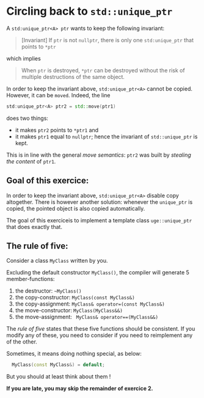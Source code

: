 Circling back to `std::unique_ptr`
=====================================


A `std:unique_ptr<A> ptr` wants to keep the following invariant:

> [Invariant] If `ptr` is not `nullptr`, there is only one `std:unique_ptr` that points to `*ptr`

which implies

> When `ptr` is destroyed, `*ptr` can be destroyed without the risk of multiple destructions of the same object. 


In order to keep the invariant above, `std:unique_ptr<A>` cannot be copied. However, it can be `moved`. 
Indeed, the line
```C++
std:unique_ptr<A> ptr2 = std::move(ptr1)
```
does two things:
- it makes `ptr2` points to `*ptr1` and 
- it makes `ptr1` equal to `nullptr`;
hence the invariant of `std::unique_ptr` is kept.


This is in line with the general *move semantics*: `ptr2` was built by *stealing the content* of `ptr1`.


Goal of this exercice:
----------------------
In order to keep the invariant above, `std:unique_ptr<A>` disable copy altogether.  There is however another solution:
whenever the `unique_ptr` is copied, the pointed object is also copied automatically.

The goal of this exerciceis to implement a template class `uge::unique_ptr` that does exactly that.


The rule of five:
-----------------

Consider a class `MyClass` written by you.

Excluding the default constructor `MyClass()`, the compiler will generate 5 member-functions:
1. the destructor: `~MyClass()`
2. the copy-constructor: `MyClass(const MyClass&)`
3. the copy-assignment:  `MyClass& operator=(const MyClass&)`
4. the move-constructor: `MyClass(MyClass&&)`
5. the move-assignment: ` MyClass& operator==(MyClass&&)`

The *rule of five* states that these five functions should be consistent.  If you modify any of these, you need to consider if you need to reimplement any of the other.

Sometimes, it means doing nothing special, as below:
```C++
  MyClass(const MyClass&) = default;
```  
But you should at least think about them !



**If you are late, you may skip the remainder of exercice 2.**